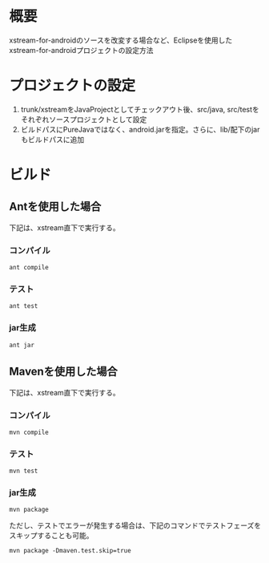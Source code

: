 # 概要 #
xstream-for-androidのソースを改変する場合など、Eclipseを使用したxstream-for-androidプロジェクトの設定方法

# プロジェクトの設定 #
  1. trunk/xstreamをJavaProjectとしてチェックアウト後、src/java, src/testをそれぞれソースプロジェクトとして設定
  1. ビルドパスにPureJavaではなく、android.jarを指定。さらに、lib/配下のjarもビルドパスに追加
# ビルド #
## Antを使用した場合 ##
下記は、xstream直下で実行する。
### コンパイル ###
```
ant compile
```
### テスト ###
```
ant test
```
### jar生成 ###
```
ant jar
```
## Mavenを使用した場合 ##
下記は、xstream直下で実行する。
### コンパイル ###
```
mvn compile
```
### テスト ###
```
mvn test
```
### jar生成 ###
```
mvn package
```
ただし、テストでエラーが発生する場合は、下記のコマンドでテストフェーズをスキップすることも可能。
```
mvn package -Dmaven.test.skip=true
```